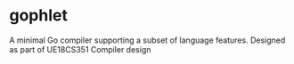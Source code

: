 # gophlet

A minimal Go compiler supporting a subset of language features. Designed as part of UE18CS351 Compiler design
